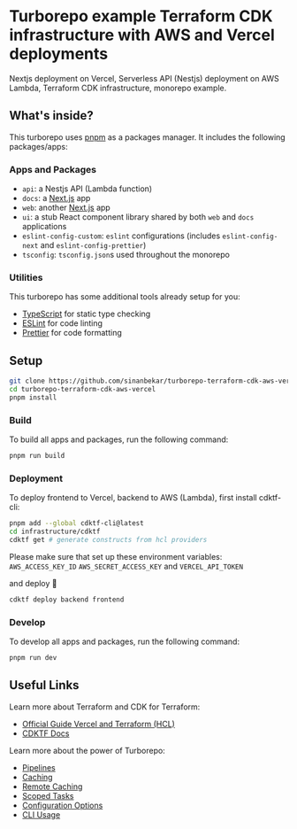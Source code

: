 # Turborepo example Terraform CDK infrastructure with AWS and Vercel deployments

Nextjs deployment on Vercel, Serverless API (Nestjs) deployment on AWS Lambda, Terraform CDK infrastructure, monorepo example.

## What's inside?

This turborepo uses [pnpm](https://pnpm.io) as a packages manager. It includes the following packages/apps:

### Apps and Packages
- `api`: a Nestjs API (Lambda function)
- `docs`: a [Next.js](https://nextjs.org) app
- `web`: another [Next.js](https://nextjs.org) app
- `ui`: a stub React component library shared by both `web` and `docs` applications
- `eslint-config-custom`: `eslint` configurations (includes `eslint-config-next` and `eslint-config-prettier`)
- `tsconfig`: `tsconfig.json`s used throughout the monorepo

### Utilities

This turborepo has some additional tools already setup for you:

- [TypeScript](https://www.typescriptlang.org/) for static type checking
- [ESLint](https://eslint.org/) for code linting
- [Prettier](https://prettier.io) for code formatting

## Setup

```bash
git clone https://github.com/sinanbekar/turborepo-terraform-cdk-aws-vercel
cd turborepo-terraform-cdk-aws-vercel
pnpm install
```

### Build

To build all apps and packages, run the following command:

```bash
pnpm run build
```

### Deployment

To deploy frontend to Vercel, backend to AWS (Lambda), first install cdktf-cli:

```bash
pnpm add --global cdktf-cli@latest
cd infrastructure/cdktf
cdktf get # generate constructs from hcl providers
```
Please make sure that set up these environment variables: `AWS_ACCESS_KEY_ID` `AWS_SECRET_ACCESS_KEY` and `VERCEL_API_TOKEN`

and deploy 🚀

```bash
cdktf deploy backend frontend
```

### Develop

To develop all apps and packages, run the following command:

```bash
pnpm run dev
```

## Useful Links

Learn more about Terraform and CDK for Terraform:
- [Official Guide Vercel and Terraform (HCL)](https://vercel.com/guides/integrating-terraform-with-vercel)
- [CDKTF Docs](https://www.terraform.io/cdktf)

Learn more about the power of Turborepo:

- [Pipelines](https://turborepo.org/docs/core-concepts/pipelines)
- [Caching](https://turborepo.org/docs/core-concepts/caching)
- [Remote Caching](https://turborepo.org/docs/core-concepts/remote-caching)
- [Scoped Tasks](https://turborepo.org/docs/core-concepts/scopes)
- [Configuration Options](https://turborepo.org/docs/reference/configuration)
- [CLI Usage](https://turborepo.org/docs/reference/command-line-reference)
